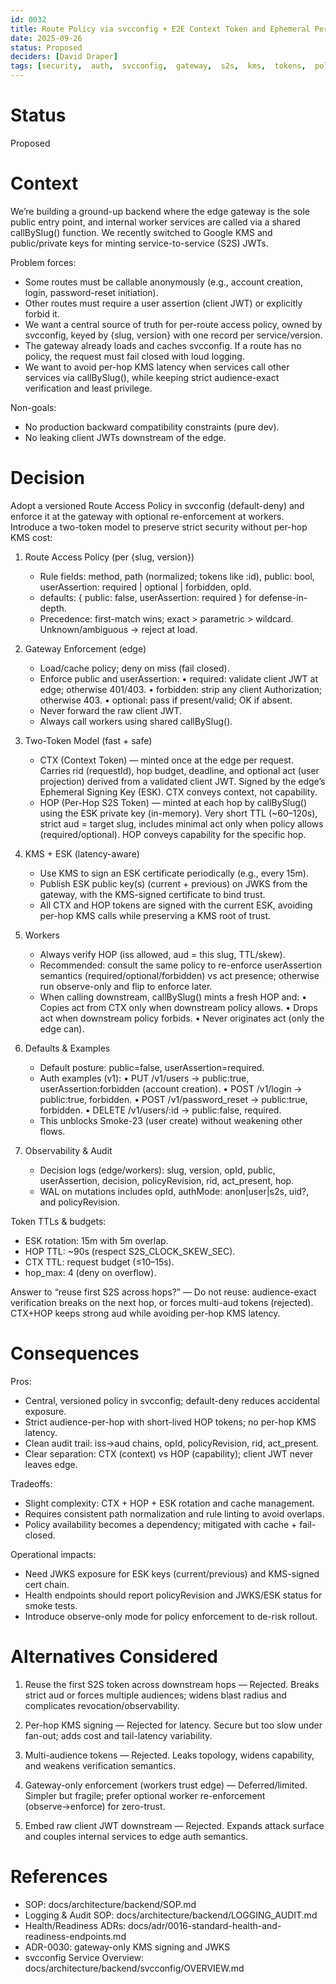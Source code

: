```yaml
---
id: 0032
title: Route Policy via svcconfig + E2E Context Token and Ephemeral Per-Hop S2S
date: 2025-09-26
status: Proposed
deciders: [David Draper]
tags: [security,  auth,  svcconfig,  gateway,  s2s,  kms,  tokens,  policy]
---
```


# Status
Proposed

# Context
We’re building a ground-up backend where the edge gateway is the sole public entry point, and internal worker services are called via a shared callBySlug() function. We recently switched to Google KMS and public/private keys for minting service-to-service (S2S) JWTs.

Problem forces:
- Some routes must be callable anonymously (e.g., account creation, login, password-reset initiation).
- Other routes must require a user assertion (client JWT) or explicitly forbid it.
- We want a central source of truth for per-route access policy, owned by svcconfig, keyed by {slug, version} with one record per service/version.
- The gateway already loads and caches svcconfig. If a route has no policy, the request must fail closed with loud logging.
- We want to avoid per-hop KMS latency when services call other services via callBySlug(), while keeping strict audience-exact verification and least privilege.

Non-goals:
- No production backward compatibility constraints (pure dev).
- No leaking client JWTs downstream of the edge.

# Decision
Adopt a versioned Route Access Policy in svcconfig (default-deny) and enforce it at the gateway with optional re-enforcement at workers. Introduce a two-token model to preserve strict security without per-hop KMS cost:

1) Route Access Policy (per {slug, version})
   - Rule fields: method, path (normalized; tokens like :id), public: bool, userAssertion: required | optional | forbidden, opId.
   - defaults: { public: false, userAssertion: required } for defense-in-depth.
   - Precedence: first-match wins; exact > parametric > wildcard. Unknown/ambiguous → reject at load.

2) Gateway Enforcement (edge)
   - Load/cache policy; deny on miss (fail closed).
   - Enforce public and userAssertion:
     • required: validate client JWT at edge; otherwise 401/403.
     • forbidden: strip any client Authorization; otherwise 403.
     • optional: pass if present/valid; OK if absent.
   - Never forward the raw client JWT.
   - Always call workers using shared callBySlug().

3) Two-Token Model (fast + safe)
   - CTX (Context Token) — minted once at the edge per request. Carries rid (requestId), hop budget, deadline, and optional act (user projection) derived from a validated client JWT. Signed by the edge’s Ephemeral Signing Key (ESK). CTX conveys context, not capability.
   - HOP (Per-Hop S2S Token) — minted at each hop by callBySlug() using the ESK private key (in-memory). Very short TTL (~60–120s), strict aud = target slug, includes minimal act only when policy allows (required/optional). HOP conveys capability for the specific hop.

4) KMS + ESK (latency-aware)
   - Use KMS to sign an ESK certificate periodically (e.g., every 15m).
   - Publish ESK public key(s) (current + previous) on JWKS from the gateway, with the KMS-signed certificate to bind trust.
   - All CTX and HOP tokens are signed with the current ESK, avoiding per-hop KMS calls while preserving a KMS root of trust.

5) Workers
   - Always verify HOP (iss allowed, aud = this slug, TTL/skew).
   - Recommended: consult the same policy to re-enforce userAssertion semantics (required/optional/forbidden) vs act presence; otherwise run observe-only and flip to enforce later.
   - When calling downstream, callBySlug() mints a fresh HOP and:
     • Copies act from CTX only when downstream policy allows.
     • Drops act when downstream policy forbids.
     • Never originates act (only the edge can).

6) Defaults & Examples
   - Default posture: public=false, userAssertion=required.
   - Auth examples (v1):
     • PUT /v1/users → public:true, userAssertion:forbidden (account creation).
     • POST /v1/login → public:true, forbidden.
     • POST /v1/password_reset → public:true, forbidden.
     • DELETE /v1/users/:id → public:false, required.
   - This unblocks Smoke-23 (user create) without weakening other flows.

7) Observability & Audit
   - Decision logs (edge/workers): slug, version, opId, public, userAssertion, decision, policyRevision, rid, act_present, hop.
   - WAL on mutations includes opId, authMode: anon|user|s2s, uid?, and policyRevision.

Token TTLs & budgets:
- ESK rotation: 15m with 5m overlap.
- HOP TTL: ~90s (respect S2S_CLOCK_SKEW_SEC).
- CTX TTL: request budget (≤10–15s).
- hop_max: 4 (deny on overflow).

Answer to “reuse first S2S across hops?” — Do not reuse: audience-exact verification breaks on the next hop, or forces multi-aud tokens (rejected). CTX+HOP keeps strong aud while avoiding per-hop KMS latency.

# Consequences
Pros:
- Central, versioned policy in svcconfig; default-deny reduces accidental exposure.
- Strict audience-per-hop with short-lived HOP tokens; no per-hop KMS latency.
- Clean audit trail: iss→aud chains, opId, policyRevision, rid, act_present.
- Clear separation: CTX (context) vs HOP (capability); client JWT never leaves edge.

Tradeoffs:
- Slight complexity: CTX + HOP + ESK rotation and cache management.
- Requires consistent path normalization and rule linting to avoid overlaps.
- Policy availability becomes a dependency; mitigated with cache + fail-closed.

Operational impacts:
- Need JWKS exposure for ESK keys (current/previous) and KMS-signed cert chain.
- Health endpoints should report policyRevision and JWKS/ESK status for smoke tests.
- Introduce observe-only mode for policy enforcement to de-risk rollout.

# Alternatives Considered
1) Reuse the first S2S token across downstream hops — Rejected.
   Breaks strict aud or forces multiple audiences; widens blast radius and complicates revocation/observability.

2) Per-hop KMS signing — Rejected for latency.
   Secure but too slow under fan-out; adds cost and tail-latency variability.

3) Multi-audience tokens — Rejected.
   Leaks topology, widens capability, and weakens verification semantics.

4) Gateway-only enforcement (workers trust edge) — Deferred/limited.
   Simpler but fragile; prefer optional worker re-enforcement (observe→enforce) for zero-trust.

5) Embed raw client JWT downstream — Rejected.
   Expands attack surface and couples internal services to edge auth semantics.

# References
- SOP: docs/architecture/backend/SOP.md
- Logging & Audit SOP: docs/architecture/backend/LOGGING_AUDIT.md
- Health/Readiness ADRs: docs/adr/0016-standard-health-and-readiness-endpoints.md
- ADR-0030: gateway-only KMS signing and JWKS
- svcconfig Service Overview: docs/architecture/backend/svcconfig/OVERVIEW.md
